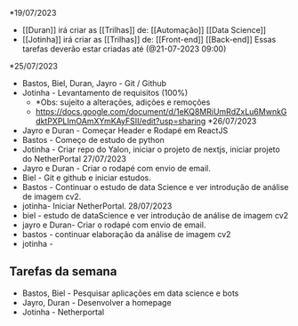 *19/07/2023
- [[Duran]] irá criar as [[Trilhas]] de:
		[[Automação]]
		[[Data Science]]
- [[Jotinha]] irá criar as [[Trilhas]] de:
		[[Front-end]]
		[[Back-end]]
	Essas tarefas deverão estar criadas até (@21-07-2023 09:00)

*25/07/2023
-  Bastos, Biel, Duran, Jayro  - Git / Github
-  Jotinha - Levantamento de requisitos (100%) 
	- *Obs: sujeito a alterações, adições e remoções
	- https://docs.google.com/document/d/1eKQ8MRiUmRdZxLu6MwnkGdktPXPLImOAmXYmKAyFSII/edit?usp=sharing
*26/07/2023
- Jayro e Duran - Começar Header e Rodapé em ReactJS
- Bastos - Começo de estudo de python
- Jotinha - Criar repo do Yalon, iniciar o projeto de nextjs, iniciar projeto do NetherPortal
27/07/2023
- Jayro e Duran - Criar o rodapé com envio de email.
- Biel - Git e github e iniciar estudos.
 - Bastos - Continuar o estudo de data Science e ver introdução de análise de imagem cv2.
 - jotinha- Iniciar NetherPortal.
28/07/2023
- biel - estudo de dataScience e ver introdução de análise de imagem cv2
- jayro e Duran- Criar o rodapé com envio de email.
- bastos - continuar elaboração da análise de imagem cv2
- jotinha - 
 
## Tarefas da semana 
- Bastos, Biel - Pesquisar aplicações em data science e bots
- Jayro, Duran - Desenvolver a homepage
- Jotinha - Netherportal